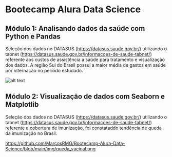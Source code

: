 # Bootecamp Alura Data Science

## Módulo 1: Analisando dados da saúde com Python e Pandas
Seleção dos dados no DATASUS (https://datasus.saude.gov.br/) utilizando o tabnet (https://datasus.saude.gov.br/informacoes-de-saude-tabnet/) referente aos custos de assistência a saúde para tratamento e visualização dos dados. A região Sul do Brasil possui a maior média de gastos em saúde por internação no período estudado.

![alt text](https://github.com/MarcosRMG/Bootecamp-Alura-Data-Science/blob/main/img/custo_medio_internacao.png)

## Módulo 2: Visualização de dados com Seaborn e Matplotlib
Seleção dos dados no DATASUS (https://datasus.saude.gov.br/) utilizando o tabnet (https://datasus.saude.gov.br/informacoes-de-saude-tabnet/) referente a cobertura de imunização, foi constataddo tendência de queda da imunização no Brasil. 

https://github.com/MarcosRMG/Bootecamp-Alura-Data-Science/blob/main/img/queda_vacinal.png
